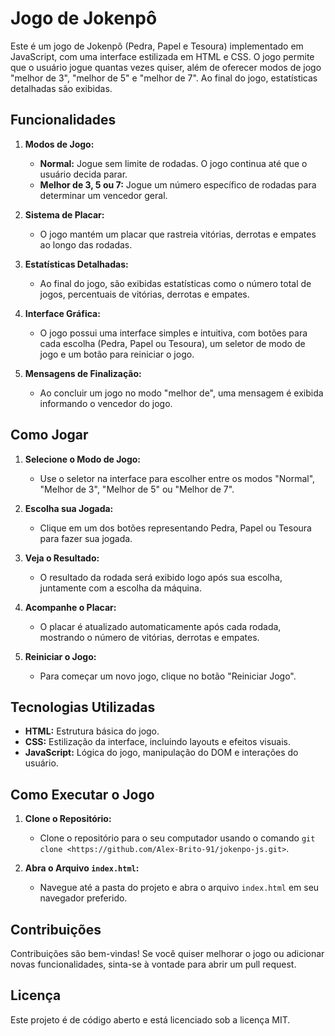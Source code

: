 # Jogo de Jokenpô

Este é um jogo de Jokenpô (Pedra, Papel e Tesoura) implementado em JavaScript, com uma interface estilizada em HTML e CSS. O jogo permite que o usuário jogue quantas vezes quiser, além de oferecer modos de jogo "melhor de 3", "melhor de 5" e "melhor de 7". Ao final do jogo, estatísticas detalhadas são exibidas.

## Funcionalidades

1. **Modos de Jogo:**
   - **Normal:** Jogue sem limite de rodadas. O jogo continua até que o usuário decida parar.
   - **Melhor de 3, 5 ou 7:** Jogue um número específico de rodadas para determinar um vencedor geral.

2. **Sistema de Placar:**
   - O jogo mantém um placar que rastreia vitórias, derrotas e empates ao longo das rodadas.

3. **Estatísticas Detalhadas:**
   - Ao final do jogo, são exibidas estatísticas como o número total de jogos, percentuais de vitórias, derrotas e empates.

4. **Interface Gráfica:**
   - O jogo possui uma interface simples e intuitiva, com botões para cada escolha (Pedra, Papel ou Tesoura), um seletor de modo de jogo e um botão para reiniciar o jogo.

5. **Mensagens de Finalização:**
   - Ao concluir um jogo no modo "melhor de", uma mensagem é exibida informando o vencedor do jogo.

## Como Jogar

1. **Selecione o Modo de Jogo:**
   - Use o seletor na interface para escolher entre os modos "Normal", "Melhor de 3", "Melhor de 5" ou "Melhor de 7".

2. **Escolha sua Jogada:**
   - Clique em um dos botões representando Pedra, Papel ou Tesoura para fazer sua jogada.

3. **Veja o Resultado:**
   - O resultado da rodada será exibido logo após sua escolha, juntamente com a escolha da máquina.

4. **Acompanhe o Placar:**
   - O placar é atualizado automaticamente após cada rodada, mostrando o número de vitórias, derrotas e empates.

5. **Reiniciar o Jogo:**
   - Para começar um novo jogo, clique no botão "Reiniciar Jogo".

## Tecnologias Utilizadas

- **HTML:** Estrutura básica do jogo.
- **CSS:** Estilização da interface, incluindo layouts e efeitos visuais.
- **JavaScript:** Lógica do jogo, manipulação do DOM e interações do usuário.

## Como Executar o Jogo

1. **Clone o Repositório:**
   - Clone o repositório para o seu computador usando o comando `git clone <https://github.com/Alex-Brito-91/jokenpo-js.git>`.

2. **Abra o Arquivo `index.html`:**
   - Navegue até a pasta do projeto e abra o arquivo `index.html` em seu navegador preferido.

## Contribuições

Contribuições são bem-vindas! Se você quiser melhorar o jogo ou adicionar novas funcionalidades, sinta-se à vontade para abrir um pull request.

## Licença

Este projeto é de código aberto e está licenciado sob a licença MIT.

